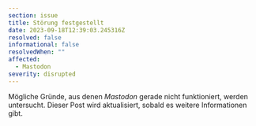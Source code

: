 ```yaml
---
section: issue
title: Störung festgestellt
date: 2023-09-18T12:39:03.245316Z
resolved: false
informational: false
resolvedWhen: ""
affected:
  - Mastodon
severity: disrupted
---
```

Mögliche Gründe, aus denen *Mastodon* gerade nicht funktioniert, werden untersucht. Dieser Post wird aktualisiert, sobald es weitere Informationen gibt.

        